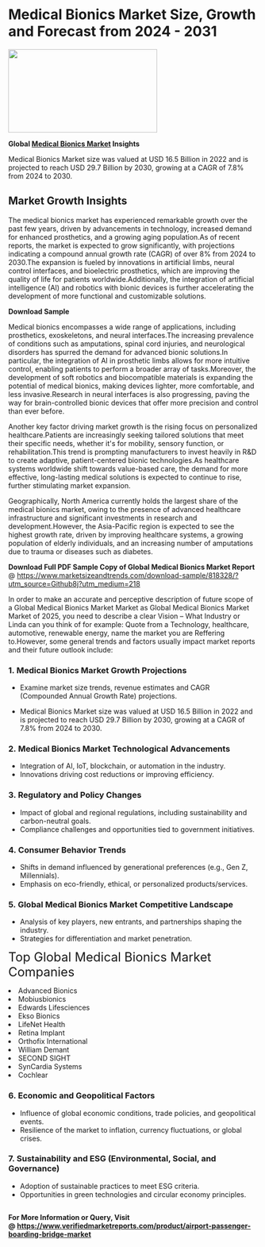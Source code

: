 <H1>Medical Bionics Market Size, Growth and Forecast from 2024 - 2031</H1><img class="aligncenter size-medium wp-image-584254" src="https://thirdeyenews.in/wp-content/uploads/2024/09/Global-Market-Research-300x168.jpeg" alt="" width="300" height="168" /><p><strong>Global&nbsp;<a href="https://www.marketsizeandtrends.com/download-sample/818328/?utm_source=Github8j?utm_medium=218">Medical Bionics Market</a> Insights</strong></p><p>Medical Bionics Market size was valued at USD 16.5 Billion in 2022 and is projected to reach USD 29.7 Billion by 2030, growing at a CAGR of 7.8% from 2024 to 2030.</p><p><h2>Market Growth Insights</h2> <p>The medical bionics market has experienced remarkable growth over the past few years, driven by advancements in technology, increased demand for enhanced prosthetics, and a growing aging population.As of recent reports, the market is expected to grow significantly, with projections indicating a compound annual growth rate (CAGR) of over 8% from 2024 to 2030.The expansion is fueled by innovations in artificial limbs, neural control interfaces, and bioelectric prosthetics, which are improving the quality of life for patients worldwide.Additionally, the integration of artificial intelligence (AI) and robotics with bionic devices is further accelerating the development of more functional and customizable solutions.</p> <p><strong>Download Sample</strong></p> <p>Medical bionics encompasses a wide range of applications, including prosthetics, exoskeletons, and neural interfaces.The increasing prevalence of conditions such as amputations, spinal cord injuries, and neurological disorders has spurred the demand for advanced bionic solutions.In particular, the integration of AI in prosthetic limbs allows for more intuitive control, enabling patients to perform a broader array of tasks.Moreover, the development of soft robotics and biocompatible materials is expanding the potential of medical bionics, making devices lighter, more comfortable, and less invasive.Research in neural interfaces is also progressing, paving the way for brain-controlled bionic devices that offer more precision and control than ever before.</p> <p>Another key factor driving market growth is the rising focus on personalized healthcare.Patients are increasingly seeking tailored solutions that meet their specific needs, whether it's for mobility, sensory function, or rehabilitation.This trend is prompting manufacturers to invest heavily in R&D to create adaptive, patient-centered bionic technologies.As healthcare systems worldwide shift towards value-based care, the demand for more effective, long-lasting medical solutions is expected to continue to rise, further stimulating market expansion.</p> <p>Geographically, North America currently holds the largest share of the medical bionics market, owing to the presence of advanced healthcare infrastructure and significant investments in research and development.However, the Asia-Pacific region is expected to see the highest growth rate, driven by improving healthcare systems, a growing population of elderly individuals, and an increasing number of amputations due to trauma or diseases such as diabetes.</p> <p><span class=""><strong>Download Full PDF Sample Copy of Global Medical Bionics Market Report</strong> @ <a href="https://www.marketsizeandtrends.com/download-sample/818328/?utm_source=Github8j?utm_medium=218" target="_blank">https://www.marketsizeandtrends.com/download-sample/818328/?utm_source=Github8j?utm_medium=218</a></span></p><p>In order to make an accurate and perceptive description of future scope of a Global&nbsp;Medical Bionics Market Market as Global&nbsp;Medical Bionics Market Market of 2025, you need to describe a clear Vision &ndash; What Industry or Linda can you think of for example: Quote from a Technology, healthcare, automotive, renewable energy, name the market you are Reffering to.However, some general trends and factors usually impact market reports and their future outlook include:</p><h3>1.&nbsp;<strong>Medical Bionics Market Growth Projections</strong></h3><ul><li>Examine market size trends, revenue estimates and CAGR (Compounded Annual Growth Rate) projections.</li><li><p>Medical Bionics Market size was valued at USD 16.5 Billion in 2022 and is projected to reach USD 29.7 Billion by 2030, growing at a CAGR of 7.8% from 2024 to 2030.</p></li></ul><h3>2.&nbsp;<strong>Medical Bionics Market Technological Advancements</strong></h3><ul><li>Integration of AI, IoT, blockchain, or automation in the industry.</li><li>Innovations driving cost reductions or improving efficiency.</li></ul><h3>3.&nbsp;<strong>Regulatory and Policy Changes</strong></h3><ul><li>Impact of global and regional regulations, including sustainability and carbon-neutral goals.</li><li>Compliance challenges and opportunities tied to government initiatives.</li></ul><h3>4.&nbsp;<strong>Consumer Behavior Trends</strong></h3><ul><li>Shifts in demand influenced by generational preferences (e.g., Gen Z, Millennials).</li><li>Emphasis on eco-friendly, ethical, or personalized products/services.</li></ul><h3>5.&nbsp;<strong>Global Medical Bionics Market Competitive Landscape</strong></h3><ul><li>Analysis of key players, new entrants, and partnerships shaping the industry.</li><li>Strategies for differentiation and market penetration.</li></ul><p data-pm-slice="1 1 []"><span style="color: inherit; font-family: inherit; font-size: 25px;">Top Global Medical Bionics Market Companies</span></p><div class="" data-test-id=""><p><li>Advanced Bionics</li><li> Mobiusbionics</li><li> Edwards Lifesciences</li><li> Ekso Bionics</li><li> LifeNet Health</li><li> Retina Implant</li><li> Orthofix International</li><li> William Demant</li><li> SECOND SIGHT</li><li> SynCardia Systems</li><li> Cochlear</li></p></div><h3>6.&nbsp;<strong>Economic and Geopolitical Factors</strong></h3><ul><li>Influence of global economic conditions, trade policies, and geopolitical events.</li><li>Resilience of the market to inflation, currency fluctuations, or global crises.</li></ul><h3>7.&nbsp;<strong>Sustainability and ESG (Environmental, Social, and Governance)</strong></h3><ul><li>Adoption of sustainable practices to meet ESG criteria.</li><li>Opportunities in green technologies and circular economy principles.</li></ul><h2><strong style="font-size: 14px;">For More Information or Query, Visit @&nbsp;</strong><a style="background-color: #ffffff; font-size: 14px;" href="https://www.marketsizeandtrends.com/report/medical-bionics-market/" target="_blank">https://www.verifiedmarketreports.com/product/airport-passenger-boarding-bridge-market</a></h2>
